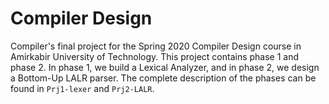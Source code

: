 # Compiler Design
Compiler's final project for the Spring 2020 Compiler Design course in Amirkabir University of Technology.
This project contains phase 1 and phase 2. In phase 1, we build a Lexical Analyzer, and in phase 2, we design a Bottom-Up LALR parser. The complete description of the phases can be found in `Prj1-lexer` and `Prj2-LALR`.